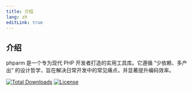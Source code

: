 ```yaml
---
title: 介绍
lang: zh
editLink: true
---
```


## 介绍

phparm 是一个专为现代 PHP 开发者打造的实用工具库。它遵循 “少依赖、多产出” 的设计哲学，旨在解决日常开发中的常见痛点，并显著提升编码效率。

<p>
<a href="https://packagist.org/packages/ghjayce/phparm"><img src="https://img.shields.io/packagist/dt/ghjayce/phparm" alt="Total Downloads"></a>
<a href="https://packagist.org/packages/ghjayce/phparm"><img src="https://img.shields.io/packagist/l/ghjayce/phparm" alt="License"></a>
</p>